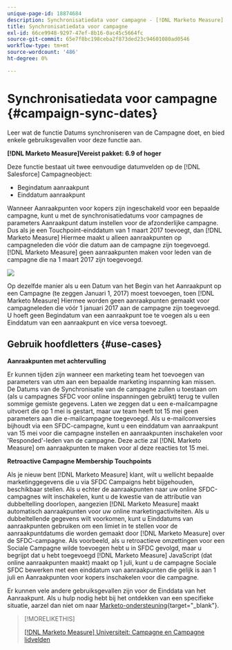 ```yaml
---
unique-page-id: 18874684
description: Synchronisatiedata voor campagne - [!DNL Marketo Measure] - Productdocumentatie
title: Synchronisatiedata voor campagne
exl-id: 66ce9948-9297-47ef-8b16-0ac45c5664fc
source-git-commit: 65e7f8bc198ceba2f873ded23c94601080ad0546
workflow-type: tm+mt
source-wordcount: '486'
ht-degree: 0%

---
```


# Synchronisatiedata voor campagne {#campaign-sync-dates}

Leer wat de functie Datums synchroniseren van de Campagne doet, en bied enkele gebruiksgevallen voor deze functie aan.

**[!DNL Marketo Measure]Vereist pakket: 6.9 of hoger**

Deze functie bestaat uit twee eenvoudige datumvelden op de [!DNL Salesforce] Campagneobject:

* Begindatum aanraakpunt
* Einddatum aanraakpunt

Wanneer Aanraakpunten voor kopers zijn ingeschakeld voor een bepaalde campagne, kunt u met de synchronisatiedatums voor campagnes de parameters Aanraakpunt datum instellen voor de afzonderlijke campagne. Dus als je een Touchpoint-einddatum van 1 maart 2017 toevoegt, dan [!DNL Marketo Measure] Hiermee maakt u alleen aanraakpunten op campagneleden die vóór die datum aan de campagne zijn toegevoegd. [!DNL Marketo Measure] geen aanraakpunten maken voor leden van de campagne die na 1 maart 2017 zijn toegevoegd.

![](assets/1.gif)

Op dezelfde manier als u een Datum van het Begin van het Aanraakpunt op een Campagne (te zeggen Januari 1, 2017) moest toevoegen, toen [!DNL Marketo Measure] Hiermee worden geen aanraakpunten gemaakt voor campagneleden die vóór 1 januari 2017 aan de campagne zijn toegevoegd. U hoeft geen Begindatum van een aanraakpunt toe te voegen als u een Einddatum van een aanraakpunt en vice versa toevoegt.

## Gebruik hoofdletters {#use-cases}

**Aanraakpunten met achtervulling**

Er kunnen tijden zijn wanneer een marketing team het toevoegen van parameters van utm aan een bepaalde marketing inspanning kan missen. De Datums van de Synchronisatie van de campagne zullen u toestaan om (als u campagnes SFDC voor online inspanningen gebruikt) terug te vullen sommige gemiste gegevens. Laten we zeggen dat u een e-mailcampagne uitvoert die op 1 mei is gestart, maar uw team heeft tot 15 mei geen parameters aan die e-mailcampagne toegevoegd. Als u e-mailconversies bijhoudt via een SFDC-campagne, kunt u een einddatum van aanraakpunt van 15 mei voor die campagne instellen en aanraakpunten inschakelen voor &#39;Responded&#39;-leden van de campagne. Deze actie zal [!DNL Marketo Measure] om aanraakpunten te maken voor al deze reacties tot 15 mei.

**Retroactive Campagne Membership Touchpoints**

Als je nieuw bent [!DNL Marketo Measure] klant, wilt u wellicht bepaalde marketinggegevens die u via SFDC Campaigns hebt bijgehouden, beschikbaar stellen. Als u echter de aanraakpunten naar uw online SFDC-campagnes wilt inschakelen, kunt u de kwestie van de attributie van dubbeltelling doorlopen, aangezien [!DNL Marketo Measure] maakt automatisch aanraakpunten voor uw online marketingactiviteiten. Als u dubbeltellende gegevens wilt voorkomen, kunt u Einddatums van aanraakpunten gebruiken om een limiet in te stellen voor de aanraakpuntdatums die worden gemaakt door [!DNL Marketo Measure] over de SFDC-campagne. Als voorbeeld, als u retroactieve omzettingen voor een Sociale Campagne wilde toevoegen hebt u in SFDC gevolgd, maar u begrijpt dat u hebt toegevoegd [!DNL Marketo Measure] JavaScript (dat online aanraakpunten maakt) maakt op 1 juli, kunt u de campagne Sociale SFDC bewerken met een einddatum van aanraakpunten die gelijk is aan 1 juli en Aanraakpunten voor kopers inschakelen voor die campagne.

Er kunnen vele andere gebruiksgevallen zijn voor de Einddata van het Aanraakpunt. Als u hulp nodig hebt bij het ontdekken van een specifieke situatie, aarzel dan niet om naar [Marketo-ondersteuning](https://nation.marketo.com/t5/support/ct-p/Support){target="_blank"}.

>[!MORELIKETHIS]
>
>[[!DNL Marketo Measure] Universiteit: Campagne en Campagne lidvelden](https://learn.bizible.com/2-bizible-customization/137720https://universityonline.marketo.com/courses/bizible-fundamentals-channel-management/#/page/5c63007334d9f0367662b758)

